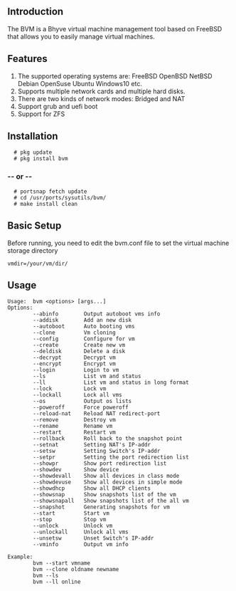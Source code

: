 ## Introduction
The BVM is a Bhyve virtual machine management tool based on FreeBSD that allows you to easily manage virtual machines.

## Features
1. The supported operating systems are: FreeBSD OpenBSD NetBSD Debian OpenSuse Ubuntu Windows10 etc.
2. Supports multiple network cards and multiple hard disks.
3. There are two kinds of network modes: Bridged and NAT
4. Support grub and uefi boot
5. Support for ZFS

## Installation
```
  # pkg update
  # pkg install bvm
```
### -- or --
```
  # portsnap fetch update
  # cd /usr/ports/sysutils/bvm/
  # make install clean
```

## Basic Setup
Before running, you need to edit the bvm.conf file to set the virtual machine storage directory
```
vmdir=/your/vm/dir/
```

## Usage
```
Usage:  bvm <options> [args...]
Options:
        --abinfo        Output autoboot vms info
        --addisk        Add an new disk
        --autoboot      Auto booting vms
        --clone         Vm cloning
        --config        Configure for vm
        --create        Create new vm
        --deldisk       Delete a disk
        --decrypt       Decrypt vm
        --encrypt       Encrypt vm
        --login         Login to vm
        --ls            List vm and status
        --ll            List vm and status in long format
        --lock          Lock vm
        --lockall       Lock all vms
        --os            Output os lists
        --poweroff      Force poweroff
        --reload-nat    Reload NAT redirect-port
        --remove        Destroy vm
        --rename        Rename vm
        --restart       Restart vm
        --rollback      Roll back to the snapshot point
        --setnat        Setting NAT's IP-addr
        --setsw         Setting Switch's IP-addr
        --setpr         Setting the port redirection list
        --showpr        Show port redirection list
        --showdev       Show device
        --showdevall    Show all devices in class mode
        --showdevuse    Show all devices in simple mode
        --showdhcp      Show all DHCP clients
        --showsnap      Show snapshots list of the vm
        --showsnapall   Show snapshots list of the all vm
        --snapshot      Generating snapshots for vm
        --start         Start vm
        --stop          Stop vm
        --unlock        Unlock vm
        --unlockall     Unlock all vms
        --unsetsw       Unset Switch's IP-addr
        --vminfo        Output vm info

Example:
        bvm --start vmname
        bvm --clone oldname newname
        bvm --ls
        bvm --ll online
```

